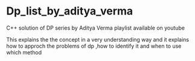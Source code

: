 # Dp_list_by_aditya_verma
C++ solution of DP series by Aditya Verma playlist available on youtube 

This explains the the concept in a very understanding way and it explains how to approch the problems of dp ,how to identify it and when to use which method
